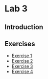 
# Lab 3 

## Introduction 


  
## Exercises
  - [Exercise 1](ex1)
  - [Exercise 2](ex2)
  - [Exercise 3](ex3)
  - [Exercise 4](ex4)
  